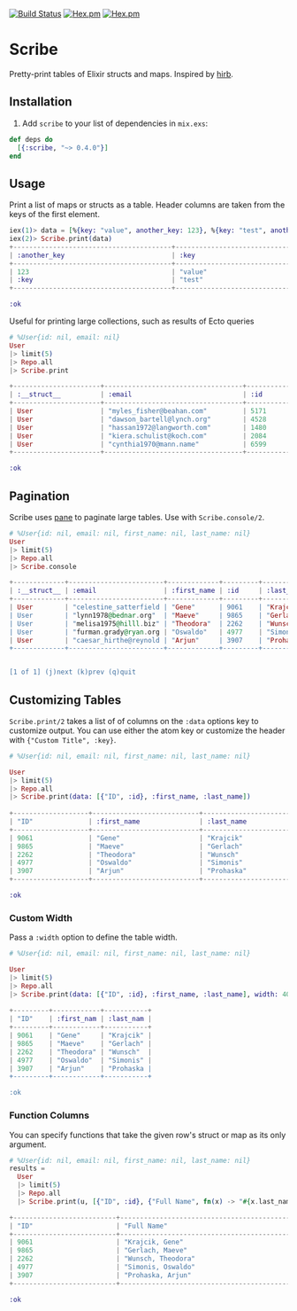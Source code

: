 [![Build Status](https://travis-ci.org/codedge-llc/scribe.svg?branch=master)](https://travis-ci.org/codedge-llc/scribe)
[![Hex.pm](http://img.shields.io/hexpm/v/scribe.svg)](https://hex.pm/packages/scribe)
[![Hex.pm](http://img.shields.io/hexpm/dt/scribe.svg)](https://hex.pm/packages/scribe)
# Scribe

Pretty-print tables of Elixir structs and maps. Inspired by [hirb](https://github.com/cldwalker/hirb).

## Installation

  1. Add `scribe` to your list of dependencies in `mix.exs`:

  ```elixir
  def deps do
    [{:scribe, "~> 0.4.0"}]
  end
  ```

## Usage

Print a list of maps or structs as a table. Header columns are taken from the keys of the first element.
```elixir
iex(1)> data = [%{key: "value", another_key: 123}, %{key: "test", another_key: :key}]
iex(2)> Scribe.print(data)
+----------------------------------------+--------------------------------+
| :another_key                           | :key                           |
+----------------------------------------+--------------------------------+
| 123                                    | "value"                        |
| :key                                   | "test"                         |
+----------------------------------------+--------------------------------+

:ok
```

Useful for printing large collections, such as results of Ecto queries
```elixir
# %User{id: nil, email: nil}
User
|> limit(5)
|> Repo.all
|> Scribe.print

+----------------------+-----------------------------------+----------------+
| :__struct__          | :email                            | :id            |
+----------------------+-----------------------------------+----------------+
| User                 | "myles_fisher@beahan.com"         | 5171           |
| User                 | "dawson_bartell@lynch.org"        | 4528           |
| User                 | "hassan1972@langworth.com"        | 1480           |
| User                 | "kiera.schulist@koch.com"         | 2084           |
| User                 | "cynthia1970@mann.name"           | 6599           |
+----------------------+-----------------------------------+----------------+

:ok
```

## Pagination

Scribe uses [pane](https://github.com/codedge-llc/pane) to paginate large tables.
Use with `Scribe.console/2`.

```elixir
# %User{id: nil, email: nil, first_name: nil, last_name: nil}
User
|> limit(5)
|> Repo.all
|> Scribe.console

+-------------+------------------------+-------------+---------+------------+
| :__struct__ | :email                 | :first_name | :id     | :last_name |
+-------------+------------------------+-------------+---------+------------+
| User        | "celestine_satterfield | "Gene"      | 9061    | "Krajcik"  |
| User        | "lynn1978@bednar.org"  | "Maeve"     | 9865    | "Gerlach"  |
| User        | "melisa1975@hilll.biz" | "Theodora"  | 2262    | "Wunsch"   |
| User        | "furman.grady@ryan.org | "Oswaldo"   | 4977    | "Simonis"  |
| User        | "caesar_hirthe@reynold | "Arjun"     | 3907    | "Prohaska" |
+-------------+------------------------+-------------+---------+------------+


[1 of 1] (j)next (k)prev (q)quit
```

## Customizing Tables

`Scribe.print/2` takes a list of of columns on the `:data` options key to
customize output. You can use either the atom key or customize the header
with `{"Custom Title", :key}`.

```elixir
# %User{id: nil, email: nil, first_name: nil, last_name: nil}

User
|> limit(5)
|> Repo.all
|> Scribe.print(data: [{"ID", :id}, :first_name, :last_name])
 
+-------------------+---------------------------+--------------------------+
| "ID"              | :first_name               | :last_name               |
+-------------------+---------------------------+--------------------------+
| 9061              | "Gene"                    | "Krajcik"                |
| 9865              | "Maeve"                   | "Gerlach"                |
| 2262              | "Theodora"                | "Wunsch"                 |
| 4977              | "Oswaldo"                 | "Simonis"                |
| 3907              | "Arjun"                   | "Prohaska"               |
+-------------------+---------------------------+--------------------------+

:ok
```

### Custom Width

Pass a `:width` option to define the table width.

```elixir
# %User{id: nil, email: nil, first_name: nil, last_name: nil}

User
|> limit(5)
|> Repo.all
|> Scribe.print(data: [{"ID", :id}, :first_name, :last_name], width: 40)
 
+---------+------------+-----------+
| "ID"    | :first_nam | :last_nam |
+---------+------------+-----------+
| 9061    | "Gene"     | "Krajcik" |
| 9865    | "Maeve"    | "Gerlach" |
| 2262    | "Theodora" | "Wunsch"  |
| 4977    | "Oswaldo"  | "Simonis" |
| 3907    | "Arjun"    | "Prohaska |
+---------+------------+-----------+

:ok
```

### Function Columns

You can specify functions that take the given row's struct or map as its only argument.
```elixir
# %User{id: nil, email: nil, first_name: nil, last_name: nil}
results =
  User
  |> limit(5)
  |> Repo.all
  |> Scribe.print(u, [{"ID", :id}, {"Full Name", fn(x) -> "#{x.last_name}, #{x.first_name}" end}])

+--------------------------+----------------------------------------------+
| "ID"                     | "Full Name"                                  |
+--------------------------+----------------------------------------------+
| 9061                     | "Krajcik, Gene"                              |
| 9865                     | "Gerlach, Maeve"                             |
| 2262                     | "Wunsch, Theodora"                           |
| 4977                     | "Simonis, Oswaldo"                           |
| 3907                     | "Prohaska, Arjun"                            |
+--------------------------+----------------------------------------------+

:ok
```
